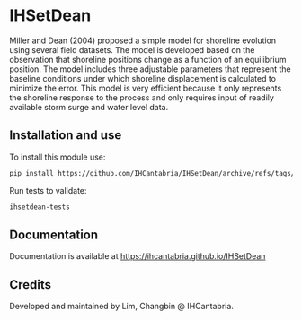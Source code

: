 # IHSetDean

Miller and Dean (2004) proposed a simple model for shoreline evolution using several field datasets. The model is developed based on the observation that shoreline positions change as a function of an equilibrium position. The model includes three adjustable parameters that represent the baseline conditions under which shoreline displacement is calculated to minimize the error. This model is very efficient because it only represents the shoreline response to the process and only requires input of readily available storm surge and water level data.


## Installation and use

To install this module use:

```sh
pip install https://github.com/IHCantabria/IHSetDean/archive/refs/tags/latest.zip
```

Run tests to validate:

```sh
ihsetdean-tests
```

## Documentation

Documentation is available at https://ihcantabria.github.io/IHSetDean

## Credits

Developed and maintained by Lim, Changbin @ IHCantabria.
